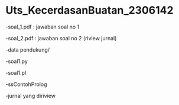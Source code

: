 # Uts_KecerdasanBuatan_2306142

-soal_1.pdf : jawaban soal no 1 

-soal_2.pdf : jawaban soal no 2 (riview jurnal)

-data pendukung/

  -soal1.py
  
  -soal1.pl
  
  -ssContohProlog
  
  -jurnal yang diriview
